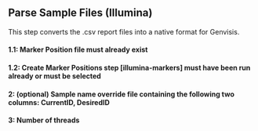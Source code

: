 ## Parse Sample Files (Illumina)

This step converts the .csv report files into a native format for Genvisis.

#### 1.1: Marker Position file must already exist

#### 1.2: Create Marker Positions step [illumina-markers] must have been run already or must be selected

#### 2: (optional) Sample name override file containing the following two columns: CurrentID, DesiredID

#### 3: Number of threads
